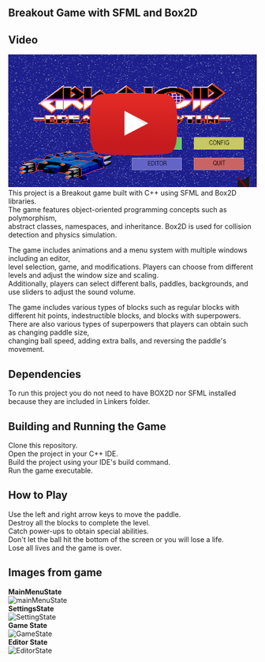 ## Breakout Game with SFML and Box2D
## Video
[![Watch the video](/Arcanoid/Resources/Background/miniature.png)](https://youtu.be/KpI6gExv4bk)<br>
This project is a Breakout game built with C++ using SFML and Box2D libraries. <br>
The game features object-oriented programming concepts such as polymorphism, <br>
abstract classes, namespaces, and inheritance. Box2D is used for collision detection and physics simulation.<br>

The game includes animations and a menu system with multiple windows including an editor,<br>
level selection, game, and modifications. Players can choose from different levels and adjust the window size and scaling.<br>
Additionally, players can select different balls, paddles, backgrounds, and use sliders to adjust the sound volume.<br>

The game includes various types of blocks such as regular blocks with different hit points, indestructible blocks, and blocks with superpowers.<br>
There are also various types of superpowers that players can obtain such as changing paddle size,<br>
changing ball speed, adding extra balls, and reversing the paddle's movement.<br>

## Dependencies
To run this project you do not need to have BOX2D nor SFML installed because they are included in Linkers folder.
## Building and Running the Game
Clone this repository.<br>
Open the project in your C++ IDE.<br>
Build the project using your IDE's build command.<br>
Run the game executable.<br>
## How to Play
Use the left and right arrow keys to move the paddle.<br>
Destroy all the blocks to complete the level.<br>
Catch power-ups to obtain special abilities.<br>
Don't let the ball hit the bottom of the screen or you will lose a life.<br>
Lose all lives and the game is over.<br>


## Images from game
**MainMenuState**<br>
![mainMenuState](https://github.com/MateuszAmbrozy/Arcanoid/assets/127397482/fca691d3-7201-42bb-bebf-2decbd1aabe6)<br>
**SettingsState**<br>
![SettingState](https://github.com/MateuszAmbrozy/Arcanoid/assets/127397482/a8046796-5691-4d92-ac92-f1ffb6b6a48b)<br>
**Game State**<br>
![GameState](https://github.com/MateuszAmbrozy/Arcanoid/assets/127397482/993aa34e-a171-4932-ba1d-01d975433698)<br>
**Editor State**<br>
![EditorState](https://github.com/MateuszAmbrozy/Arcanoid/assets/127397482/4d7074cb-e7c2-4ec1-831d-e3bc8267103c)<br>
